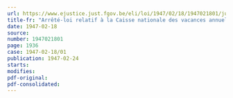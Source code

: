 ```yaml
---
url: https://www.ejustice.just.fgov.be/eli/loi/1947/02/18/1947021801/justel
title-fr: "Arrêté-loi relatif à la Caisse nationale des vacances annuelles"
date: 1947-02-18
source:
number: 1947021801
page: 1936
case: 1947-02-18/01
publication: 1947-02-24
starts:
modifies:
pdf-original:
pdf-consolidated:
---
```


